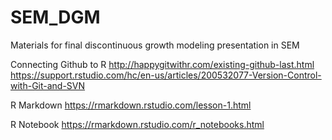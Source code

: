 # SEM_DGM
Materials for final discontinuous growth modeling presentation in SEM

Connecting Github to R
http://happygitwithr.com/existing-github-last.html
https://support.rstudio.com/hc/en-us/articles/200532077-Version-Control-with-Git-and-SVN

R Markdown
https://rmarkdown.rstudio.com/lesson-1.html

R Notebook
https://rmarkdown.rstudio.com/r_notebooks.html
